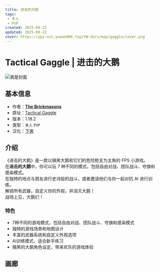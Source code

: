 ```yaml
---
title: 进击的大鹅
tags: 
 - 多人
 - PVP
created: 2025-09-22
updated: 2025-09-22
cover: https://ypy-uss.yuwan886.top/YW-docs/map/gaggle/cover.png
---
```


# Tactical Gaggle | 进击的大鹅
![我是封面](https://ypy-uss.yuwan886.top/YW-docs/map/gaggle/cover.png)
## 基本信息

- 作者：[**The Brickmasons**](https://www.brickmasonsmc.com/home)
- 原址：[Tactical Gaggle](https://www.brickmasonsmc.com/creations/maps/tactical-gaggle)
- 版本：1.18.2
- 类型：`多人` `PVP`
- 汉化：[下崽](https://pan.quark.cn/s/2b0165ea8df4)

## 介绍

《进击的大鹅》是一款以搞笑大鹅和它们的危险枪支为主角的 FPS 小游戏。  
在**进击的大鹅**中，你可以玩 7 种不同的模式，包括自由对战、团队战斗、夺旗和感染模式。  
在独特的地点与朋友进行史诗般的战斗，或者邀请他们与你一起对抗 AI 进行训练。  
解锁所有武器，自定义你的外观，并消灭大鹅！  
战场上见，大鹅们！  

### 特色

- 7种不同的游戏模式，包括自由对战、团队战斗、夺旗和感染模式
- 独特的游戏场景和地图设计
- 丰富的武器系统和自定义外观选项
- AI训练模式，适合新手练习
- 搞笑的大鹅角色设定，带来欢乐的游戏体验


## 画廊

<Gallery :images="[
  { src: 'https://ypy-uss.yuwan886.top/YW-docs/map/gaggle/1.png' },
  { src: 'https://ypy-uss.yuwan886.top/YW-docs/map/gaggle/2.png' },
  { src: 'https://ypy-uss.yuwan886.top/YW-docs/map/gaggle/3.png' }
]" />